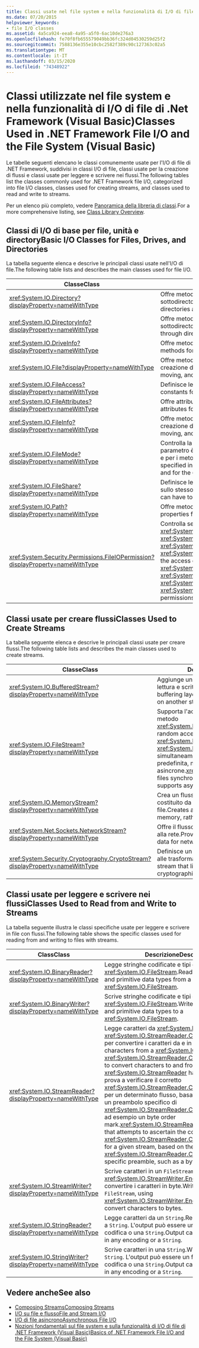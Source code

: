 ```yaml
---
title: Classi usate nel file system e nella funzionalità di I/O di file di .NET Framework
ms.date: 07/20/2015
helpviewer_keywords:
- file I/O classes
ms.assetid: 4a5ca924-eea8-4a95-a5f0-6ac10de276a3
ms.openlocfilehash: fe70f8fb655579049bb36fc324d04530259d25f2
ms.sourcegitcommit: 7588136e355e10cbc2582f389c90c127363c02a5
ms.translationtype: MT
ms.contentlocale: it-IT
ms.lasthandoff: 03/15/2020
ms.locfileid: "74348922"
---
```

# <a name="classes-used-in-net-framework-file-io-and-the-file-system-visual-basic"></a><span data-ttu-id="065f0-102">Classi utilizzate nel file system e nella funzionalità di I/O di file di .Net Framework (Visual Basic)</span><span class="sxs-lookup"><span data-stu-id="065f0-102">Classes Used in .NET Framework File I/O and the File System (Visual Basic)</span></span>

<span data-ttu-id="065f0-103">Le tabelle seguenti elencano le classi comunemente usate per l'I/O di file di .NET Framework, suddivisi in classi I/O di file, classi usate per la creazione di flussi e classi usate per leggere e scrivere nei flussi.</span><span class="sxs-lookup"><span data-stu-id="065f0-103">The following tables list the classes commonly used for .NET Framework file I/O, categorized into file I/O classes, classes used for creating streams, and classes used to read and write to streams.</span></span>  
  
<span data-ttu-id="065f0-104">Per un elenco più completo, vedere [Panoramica della libreria di classi](../../../../standard/class-library-overview.md).</span><span class="sxs-lookup"><span data-stu-id="065f0-104">For a more comprehensive listing, see [Class Library Overview](../../../../standard/class-library-overview.md).</span></span>  
  
## <a name="basic-io-classes-for-files-drives-and-directories"></a><span data-ttu-id="065f0-105">Classi di I/O di base per file, unità e directory</span><span class="sxs-lookup"><span data-stu-id="065f0-105">Basic I/O Classes for Files, Drives, and Directories</span></span>  

 <span data-ttu-id="065f0-106">La tabella seguente elenca e descrive le principali classi usate nell'I/O di file.</span><span class="sxs-lookup"><span data-stu-id="065f0-106">The following table lists and describes the main classes used for file I/O.</span></span>  
  
|<span data-ttu-id="065f0-107">Classe</span><span class="sxs-lookup"><span data-stu-id="065f0-107">Class</span></span>|<span data-ttu-id="065f0-108">Descrizione</span><span class="sxs-lookup"><span data-stu-id="065f0-108">Description</span></span>|  
|-----------|-----------------|  
|<xref:System.IO.Directory?displayProperty=nameWithType>|<span data-ttu-id="065f0-109">Offre metodi statici per creare, spostare ed enumerare directory e sottodirectory.</span><span class="sxs-lookup"><span data-stu-id="065f0-109">Provides static methods for creating, moving, and enumerating through directories and subdirectories.</span></span>|  
|<xref:System.IO.DirectoryInfo?displayProperty=nameWithType>|<span data-ttu-id="065f0-110">Offre metodi di istanza per creare, spostare ed enumerare directory e sottodirectory.</span><span class="sxs-lookup"><span data-stu-id="065f0-110">Provides instance methods for creating, moving, and enumerating through directories and subdirectories.</span></span>|  
|<xref:System.IO.DriveInfo?displayProperty=nameWithType>|<span data-ttu-id="065f0-111">Offre metodi di istanza per creare, spostare ed enumerare unità.</span><span class="sxs-lookup"><span data-stu-id="065f0-111">Provides instance methods for creating, moving, and enumerating through drives.</span></span>|  
|<xref:System.IO.File?displayProperty=nameWithType>|<span data-ttu-id="065f0-112">Offre metodi statici per creare, copiare, eliminare, spostare e aprire file e supporta la creazione di un `FileStream`.</span><span class="sxs-lookup"><span data-stu-id="065f0-112">Provides static methods for creating, copying, deleting, moving, and opening files, and aids in the creation of a `FileStream`.</span></span>|  
|<xref:System.IO.FileAccess?displayProperty=nameWithType>|<span data-ttu-id="065f0-113">Definisce le costanti per l'accesso in lettura, scrittura o lettura/scrittura a un file.</span><span class="sxs-lookup"><span data-stu-id="065f0-113">Defines constants for read, write, or read/write access to a file.</span></span>|  
|<xref:System.IO.FileAttributes?displayProperty=nameWithType>|<span data-ttu-id="065f0-114">Offre attributi per file e directory, ad esempio `Archive`, `Hidden` e `ReadOnly`.</span><span class="sxs-lookup"><span data-stu-id="065f0-114">Provides attributes for files and directories such as `Archive`, `Hidden`, and `ReadOnly`.</span></span>|  
|<xref:System.IO.FileInfo?displayProperty=nameWithType>|<span data-ttu-id="065f0-115">Offre metodi statici per creare, copiare, eliminare, spostare e aprire file e supporta la creazione di un `FileStream`.</span><span class="sxs-lookup"><span data-stu-id="065f0-115">Provides static methods for creating, copying, deleting, moving, and opening files, and aids in the creation of a `FileStream`.</span></span>|  
|<xref:System.IO.FileMode?displayProperty=nameWithType>|<span data-ttu-id="065f0-116">Controlla la modalità di apertura di un file.</span><span class="sxs-lookup"><span data-stu-id="065f0-116">Controls how a file is opened.</span></span> <span data-ttu-id="065f0-117">Questo parametro è specificato in molti costruttori per `FileStream` e `IsolatedStorageFileStream` e per i metodi `Open` di <xref:System.IO.File> e <xref:System.IO.FileInfo>.</span><span class="sxs-lookup"><span data-stu-id="065f0-117">This parameter is specified in many of the constructors for `FileStream` and `IsolatedStorageFileStream`, and for the `Open` methods of <xref:System.IO.File> and <xref:System.IO.FileInfo>.</span></span>|  
|<xref:System.IO.FileShare?displayProperty=nameWithType>|<span data-ttu-id="065f0-118">Definisce le costanti per controllare il tipo di accesso che altri flussi di file possono avere sullo stesso file.</span><span class="sxs-lookup"><span data-stu-id="065f0-118">Defines constants for controlling the type of access other file streams can have to the same file.</span></span>|  
|<xref:System.IO.Path?displayProperty=nameWithType>|<span data-ttu-id="065f0-119">Offre metodi e proprietà per elaborare le stringhe di directory.</span><span class="sxs-lookup"><span data-stu-id="065f0-119">Provides methods and properties for processing directory strings.</span></span>|  
|<xref:System.Security.Permissions.FileIOPermission?displayProperty=nameWithType>|<span data-ttu-id="065f0-120">Controlla se è possibile accedere ai file e alle cartelle definendo le autorizzazioni <xref:System.Security.Permissions.FileIOPermissionAttribute.Read%2A>, <xref:System.Security.Permissions.FileIOPermissionAttribute.Write%2A>, <xref:System.Security.Permissions.FileIOPermissionAttribute.Append%2A> e <xref:System.Security.Permissions.FileIOPermissionAttribute.PathDiscovery%2A>.</span><span class="sxs-lookup"><span data-stu-id="065f0-120">Controls the access of files and folders by defining <xref:System.Security.Permissions.FileIOPermissionAttribute.Read%2A>, <xref:System.Security.Permissions.FileIOPermissionAttribute.Write%2A>, <xref:System.Security.Permissions.FileIOPermissionAttribute.Append%2A> and <xref:System.Security.Permissions.FileIOPermissionAttribute.PathDiscovery%2A> permissions.</span></span>|  
  
## <a name="classes-used-to-create-streams"></a><span data-ttu-id="065f0-121">Classi usate per creare flussi</span><span class="sxs-lookup"><span data-stu-id="065f0-121">Classes Used to Create Streams</span></span>  

 <span data-ttu-id="065f0-122">La tabella seguente elenca e descrive le principali classi usate per creare flussi.</span><span class="sxs-lookup"><span data-stu-id="065f0-122">The following table lists and describes the main classes used to create streams.</span></span>  
  
|<span data-ttu-id="065f0-123">Classe</span><span class="sxs-lookup"><span data-stu-id="065f0-123">Class</span></span>|<span data-ttu-id="065f0-124">Descrizione</span><span class="sxs-lookup"><span data-stu-id="065f0-124">Description</span></span>|  
|-----------|-----------------|  
|<xref:System.IO.BufferedStream?displayProperty=nameWithType>|<span data-ttu-id="065f0-125">Aggiunge un livello di buffer per operazioni di lettura e scrittura in un altro flusso.</span><span class="sxs-lookup"><span data-stu-id="065f0-125">Adds a buffering layer to read and write operations on another stream.</span></span>|  
|<xref:System.IO.FileStream?displayProperty=nameWithType>|<span data-ttu-id="065f0-126">Supporta l'accesso casuale ai file tramite il metodo <xref:System.IO.FileStream.Seek%2A>.</span><span class="sxs-lookup"><span data-stu-id="065f0-126">Supports random access to files through its <xref:System.IO.FileStream.Seek%2A> method.</span></span> <span data-ttu-id="065f0-127"><xref:System.IO.FileStream> apre file simultaneamente per impostazione predefinita, ma supporta anche operazioni asincrone.</span><span class="sxs-lookup"><span data-stu-id="065f0-127"><xref:System.IO.FileStream> opens files synchronously by default but also supports asynchronous operation.</span></span>|  
|<xref:System.IO.MemoryStream?displayProperty=nameWithType>|<span data-ttu-id="065f0-128">Crea un flusso il cui archivio di backup è costituito da memoria, anziché da un file.</span><span class="sxs-lookup"><span data-stu-id="065f0-128">Creates a stream whose backing store is memory, rather than a file.</span></span>|  
|<xref:System.Net.Sockets.NetworkStream?displayProperty=nameWithType>|<span data-ttu-id="065f0-129">Offre il flusso sottostante di dati per l'accesso alla rete.</span><span class="sxs-lookup"><span data-stu-id="065f0-129">Provides the underlying stream of data for network access.</span></span>|  
|<xref:System.Security.Cryptography.CryptoStream?displayProperty=nameWithType>|<span data-ttu-id="065f0-130">Definisce un flusso che collega i flussi di dati alle trasformazioni crittografiche.</span><span class="sxs-lookup"><span data-stu-id="065f0-130">Defines a stream that links data streams to cryptographic transformations.</span></span>|  
  
## <a name="classes-used-to-read-from-and-write-to-streams"></a><span data-ttu-id="065f0-131">Classi usate per leggere e scrivere nei flussi</span><span class="sxs-lookup"><span data-stu-id="065f0-131">Classes Used to Read from and Write to Streams</span></span>  

 <span data-ttu-id="065f0-132">La tabella seguente illustra le classi specifiche usate per leggere e scrivere in file con flussi.</span><span class="sxs-lookup"><span data-stu-id="065f0-132">The following table shows the specific classes used for reading from and writing to files with streams.</span></span>  
  
|<span data-ttu-id="065f0-133">**Class**</span><span class="sxs-lookup"><span data-stu-id="065f0-133">**Class**</span></span>|<span data-ttu-id="065f0-134">**Descrizione**</span><span class="sxs-lookup"><span data-stu-id="065f0-134">**Description**</span></span>|  
|---------------|---------------------|  
|<xref:System.IO.BinaryReader?displayProperty=nameWithType>|<span data-ttu-id="065f0-135">Legge stringhe codificate e tipi di dati primitivi da <xref:System.IO.FileStream>.</span><span class="sxs-lookup"><span data-stu-id="065f0-135">Reads encoded strings and primitive data types from a <xref:System.IO.FileStream>.</span></span>|  
|<xref:System.IO.BinaryWriter?displayProperty=nameWithType>|<span data-ttu-id="065f0-136">Scrive stringhe codificate e tipi di dati primitivi in <xref:System.IO.FileStream>.</span><span class="sxs-lookup"><span data-stu-id="065f0-136">Writes encoded strings and primitive data types to a <xref:System.IO.FileStream>.</span></span>|  
|<xref:System.IO.StreamReader?displayProperty=nameWithType>|<span data-ttu-id="065f0-137">Legge caratteri da <xref:System.IO.FileStream> usando <xref:System.IO.StreamReader.CurrentEncoding%2A> per convertire i caratteri da e in byte.</span><span class="sxs-lookup"><span data-stu-id="065f0-137">Reads characters from a <xref:System.IO.FileStream>, using <xref:System.IO.StreamReader.CurrentEncoding%2A> to convert characters to and from bytes.</span></span> <span data-ttu-id="065f0-138"><xref:System.IO.StreamReader> ha un costruttore che prova a verificare il corretto <xref:System.IO.StreamReader.CurrentEncoding%2A> per un determinato flusso, basato sulla presenza di un preambolo specifico di <xref:System.IO.StreamReader.CurrentEncoding%2A>, ad esempio un byte order mark.</span><span class="sxs-lookup"><span data-stu-id="065f0-138"><xref:System.IO.StreamReader> has a constructor that attempts to ascertain the correct <xref:System.IO.StreamReader.CurrentEncoding%2A> for a given stream, based on the presence of a <xref:System.IO.StreamReader.CurrentEncoding%2A>-specific preamble, such as a byte order mark.</span></span>|  
|<xref:System.IO.StreamWriter?displayProperty=nameWithType>|<span data-ttu-id="065f0-139">Scrive caratteri in un `FileStream`, usando <xref:System.IO.StreamWriter.Encoding%2A> per convertire i caratteri in byte.</span><span class="sxs-lookup"><span data-stu-id="065f0-139">Writes characters to a `FileStream`, using <xref:System.IO.StreamWriter.Encoding%2A> to convert characters to bytes.</span></span>|  
|<xref:System.IO.StringReader?displayProperty=nameWithType>|<span data-ttu-id="065f0-140">Legge caratteri da un `String`.</span><span class="sxs-lookup"><span data-stu-id="065f0-140">Reads characters from a `String`.</span></span> <span data-ttu-id="065f0-141">L'output può essere un flusso in qualsiasi codifica o una `String`.</span><span class="sxs-lookup"><span data-stu-id="065f0-141">Output can be either a stream in any encoding or a `String`.</span></span>|  
|<xref:System.IO.StringWriter?displayProperty=nameWithType>|<span data-ttu-id="065f0-142">Scrive caratteri in una `String`.</span><span class="sxs-lookup"><span data-stu-id="065f0-142">Writes characters to a `String`.</span></span> <span data-ttu-id="065f0-143">L'output può essere un flusso in qualsiasi codifica o una `String`.</span><span class="sxs-lookup"><span data-stu-id="065f0-143">Output can be either a stream in any encoding or a `String`.</span></span>|  
  
## <a name="see-also"></a><span data-ttu-id="065f0-144">Vedere anche</span><span class="sxs-lookup"><span data-stu-id="065f0-144">See also</span></span>

- [<span data-ttu-id="065f0-145">Composing Streams</span><span class="sxs-lookup"><span data-stu-id="065f0-145">Composing Streams</span></span>](../../../../standard/io/composing-streams.md)
- [<span data-ttu-id="065f0-146">I/O su file e flusso</span><span class="sxs-lookup"><span data-stu-id="065f0-146">File and Stream I/O</span></span>](../../../../standard/io/index.md)
- [<span data-ttu-id="065f0-147">I/O di file asincrono</span><span class="sxs-lookup"><span data-stu-id="065f0-147">Asynchronous File I/O</span></span>](../../../../standard/io/asynchronous-file-i-o.md)
- [<span data-ttu-id="065f0-148">Nozioni fondamentali sul file system e sulla funzionalità di I/O di file di .NET Framework (Visual Basic)</span><span class="sxs-lookup"><span data-stu-id="065f0-148">Basics of .NET Framework File I/O and the File System (Visual Basic)</span></span>](../../../../visual-basic/developing-apps/programming/drives-directories-files/basics-of-net-framework-file-io-and-the-file-system.md)
